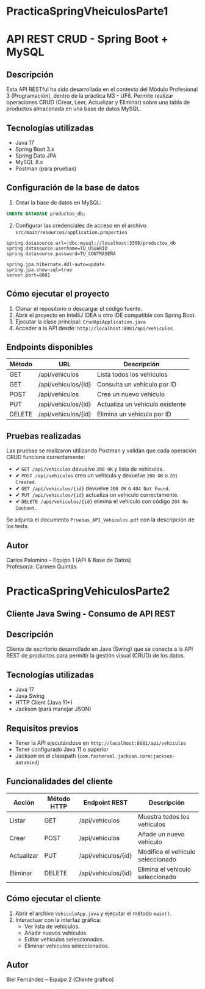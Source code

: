# PracticaSpringVheiculosParte1

# API REST CRUD - Spring Boot + MySQL

## Descripción
Esta API RESTful ha sido desarrollada en el contexto del Módulo Profesional 3 (Programación), dentro de la práctica M3 - UF6. Permite realizar operaciones CRUD (Crear, Leer, Actualizar y Eliminar) sobre una tabla de productos almacenada en una base de datos MySQL.

## Tecnologías utilizadas
- Java 17
- Spring Boot 3.x
- Spring Data JPA
- MySQL 8.x
- Postman (para pruebas)

## Configuración de la base de datos

1. Crear la base de datos en MySQL:
```sql
CREATE DATABASE productos_db;
```

2. Configurar las credenciales de acceso en el archivo:
`src/main/resources/application.properties`

```
spring.datasource.url=jdbc:mysql://localhost:3306/productos_db
spring.datasource.username=TU_USUARIO
spring.datasource.password=TU_CONTRASEÑA

spring.jpa.hibernate.ddl-auto=update
spring.jpa.show-sql=true
server.port=8081
```

## Cómo ejecutar el proyecto

1. Clonar el repositorio o descargar el código fuente.
2. Abrir el proyecto en IntelliJ IDEA u otro IDE compatible con Spring Boot.
3. Ejecutar la clase principal: `CrudApiApplication.java`
4. Acceder a la API desde: `http://localhost:8081/api/vehiculos`

## Endpoints disponibles

| Método | URL                          | Descripción                    |
|--------|------------------------------|--------------------------------|
| GET    | /api/vehiculos               | Lista todos los vehiculos      |
| GET    | /api/vehiculos/{id}          | Consulta un vehiculo por ID    |
| POST   | /api/vehiculos               | Crea un nuevo vehiculo         |
| PUT    | /api/vehiculos/{id}          | Actualiza un vehiculo existente|
| DELETE | /api/vehiculos/{id}          | Elimina un vehiculo por ID     |

## Pruebas realizadas

Las pruebas se realizaron utilizando Postman y validan que cada operación CRUD funciona correctamente:

- ✔ `GET /api/vehiculos` devuelve `200 OK` y lista de vehiculos.
- ✔ `POST /api/vehiculos` crea un vehiculo y devuelve `200 OK` o `201 Created`.
- ✔ `GET /api/vehiculos/{id}` devuelve `200 OK` o `404 Not Found`.
- ✔ `PUT /api/vehiculos/{id}` actualiza un vehiculo correctamente.
- ✔ `DELETE /api/vehiculos/{id}` elimina el vehiculo con código `204 No Content`.

Se adjunta el documento `Pruebas_API_Vehiculos.pdf` con la descripción de los tests.

## Autor
Carlos Palomino – Equipo 1 (API & Base de Datos)  
Profesor/a: Carmen Quintás



# PracticaSpringVehiculosParte2

## Cliente Java Swing - Consumo de API REST

## Descripción
Cliente de escritorio desarrollado en Java (Swing) que se conecta a la API REST de productos para permitir la gestión visual (CRUD) de los datos.

## Tecnologías utilizadas
- Java 17
- Java Swing
- HTTP Client (Java 11+)
- Jackson (para manejar JSON)

## Requisitos previos
- Tener la API ejecutándose en `http://localhost:8081/api/vehiculos`
- Tener configurado Java 11 o superior
- Jackson en el classpath (`com.fasterxml.jackson.core:jackson-databind`)

## Funcionalidades del cliente

| Acción     | Método HTTP | Endpoint REST                | Descripción                            |
|------------|-------------|------------------------------|----------------------------------------|
| Listar     | GET         | /api/vehiculos               | Muestra todos los vehiculos            |
| Crear      | POST        | /api/vehiculos               | Añade un nuevo vehiculo                |
| Actualizar | PUT         | /api/vehiculos/{id}          | Modifica el vehiculo seleccionado      |
| Eliminar   | DELETE      | /api/vehiculos/{id}          | Elimina el vehiculo seleccionado       |

## Cómo ejecutar el cliente

1. Abrir el archivo `VehiculoApp.java` y ejecutar el método `main()`.
2. Interactuar con la interfaz gráfica:
   - Ver lista de vehiculos.
   - Añadir nuevos vehiculos.
   - Editar vehiculos seleccionados.
   - Eliminar vehiculos seleccionados.

## Autor
Biel Fernández – Equipo 2 (Cliente gráfico)
